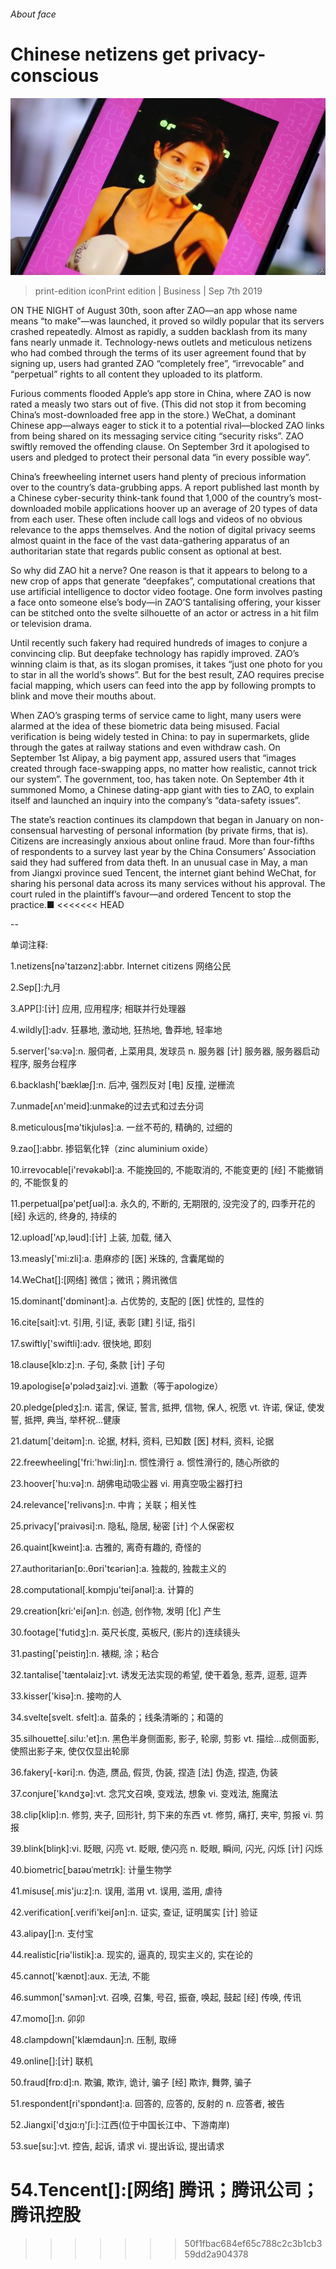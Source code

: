 ###### About face

# Chinese netizens get privacy-conscious 

![image](images/20190907_wbp503_0.jpg) 

> print-edition iconPrint edition | Business | Sep 7th 2019 

ON THE NIGHT of August 30th, soon after ZAO—an app whose name means “to make”—was launched, it proved so wildly popular that its servers crashed repeatedly. Almost as rapidly, a sudden backlash from its many fans nearly unmade it. Technology-news outlets and meticulous netizens who had combed through the terms of its user agreement found that by signing up, users had granted ZAO “completely free”, “irrevocable” and “perpetual” rights to all content they uploaded to its platform. 

Furious comments flooded Apple’s app store in China, where ZAO is now rated a measly two stars out of five. (This did not stop it from becoming China’s most-downloaded free app in the store.) WeChat, a dominant Chinese app—always eager to stick it to a potential rival—blocked ZAO links from being shared on its messaging service citing “security risks”. ZAO swiftly removed the offending clause. On September 3rd it apologised to users and pledged to protect their personal data “in every possible way”. 

China’s freewheeling internet users hand plenty of precious information over to the country’s data-grubbing apps. A report published last month by a Chinese cyber-security think-tank found that 1,000 of the country’s most-downloaded mobile applications hoover up an average of 20 types of data from each user. These often include call logs and videos of no obvious relevance to the apps themselves. And the notion of digital privacy seems almost quaint in the face of the vast data-gathering apparatus of an authoritarian state that regards public consent as optional at best. 

So why did ZAO hit a nerve? One reason is that it appears to belong to a new crop of apps that generate “deepfakes”, computational creations that use artificial intelligence to doctor video footage. One form involves pasting a face onto someone else’s body—in ZAO’S tantalising offering, your kisser can be stitched onto the svelte silhouette of an actor or actress in a hit film or television drama. 

Until recently such fakery had required hundreds of images to conjure a convincing clip. But deepfake technology has rapidly improved. ZAO’s winning claim is that, as its slogan promises, it takes “just one photo for you to star in all the world’s shows”. But for the best result, ZAO requires precise facial mapping, which users can feed into the app by following prompts to blink and move their mouths about. 

When ZAO’s grasping terms of service came to light, many users were alarmed at the idea of these biometric data being misused. Facial verification is being widely tested in China: to pay in supermarkets, glide through the gates at railway stations and even withdraw cash. On September 1st Alipay, a big payment app, assured users that “images created through face-swapping apps, no matter how realistic, cannot trick our system”. The government, too, has taken note. On September 4th it summoned Momo, a Chinese dating-app giant with ties to ZAO, to explain itself and launched an inquiry into the company’s “data-safety issues”. 

The state’s reaction continues its clampdown that began in January on non-consensual harvesting of personal information (by private firms, that is). Citizens are increasingly anxious about online fraud. More than four-fifths of respondents to a survey last year by the China Consumers’ Association said they had suffered from data theft. In an unusual case in May, a man from Jiangxi province sued Tencent, the internet giant behind WeChat, for sharing his personal data across its many services without his approval. The court ruled in the plaintiff’s favour—and ordered Tencent to stop the practice.■ 
<<<<<<< HEAD

-- 

 单词注释:

1.netizens[nə'taɪzənz]:abbr. Internet citizens 网络公民 

2.Sep[]:九月 

3.APP[]:[计] 应用, 应用程序; 相联并行处理器 

4.wildly[]:adv. 狂暴地, 激动地, 狂热地, 鲁莽地, 轻率地 

5.server['sә:vә]:n. 服伺者, 上菜用具, 发球员 n. 服务器 [计] 服务器, 服务器启动程序, 服务台程序 

6.backlash['bæklæʃ]:n. 后冲, 强烈反对 [电] 反撞, 逆栅流 

7.unmade[ʌn'meid]:unmake的过去式和过去分词 

8.meticulous[mә'tikjulәs]:a. 一丝不苟的, 精确的, 过细的 

9.zao[]:abbr. 掺铝氧化锌（zinc aluminium oxide） 

10.irrevocable[i'revәkәbl]:a. 不能挽回的, 不能取消的, 不能变更的 [经] 不能撤销的, 不能恢复的 

11.perpetual[pә'petʃuәl]:a. 永久的, 不断的, 无期限的, 没完没了的, 四季开花的 [经] 永远的, 终身的, 持续的 

12.upload['ʌp,lәud]:[计] 上装, 加载, 储入 

13.measly['mi:zli]:a. 患麻疹的 [医] 米珠的, 含囊尾蚴的 

14.WeChat[]:[网络] 微信；微讯；腾讯微信 

15.dominant['dɒminәnt]:a. 占优势的, 支配的 [医] 优性的, 显性的 

16.cite[sait]:vt. 引用, 引证, 表彰 [建] 引证, 指引 

17.swiftly['swiftli]:adv. 很快地, 即刻 

18.clause[klɒ:z]:n. 子句, 条款 [计] 子句 

19.apologise[ә'pɔlәdʒaiz]:vi. 道歉（等于apologize） 

20.pledge[pledʒ]:n. 诺言, 保证, 誓言, 抵押, 信物, 保人, 祝愿 vt. 许诺, 保证, 使发誓, 抵押, 典当, 举杯祝...健康 

21.datum['deitәm]:n. 论据, 材料, 资料, 已知数 [医] 材料, 资料, 论据 

22.freewheeling['fri:'hwi:liŋ]:n. 惯性滑行 a. 惯性滑行的, 随心所欲的 

23.hoover['hu:vә]:n. 胡佛电动吸尘器 vi. 用真空吸尘器打扫 

24.relevance['relivәns]:n. 中肯；关联；相关性 

25.privacy['praivәsi]:n. 隐私, 隐居, 秘密 [计] 个人保密权 

26.quaint[kweint]:a. 古雅的, 离奇有趣的, 奇怪的 

27.authoritarian[ɒ:.θɒri'tєәriәn]:a. 独裁的, 独裁主义的 

28.computational[.kɒmpju'teiʃәnәl]:a. 计算的 

29.creation[kri:'eiʃәn]:n. 创造, 创作物, 发明 [化] 产生 

30.footage['futidʒ]:n. 英尺长度, 英板尺, (影片的)连续镜头 

31.pasting['peistiŋ]:n. 裱糊, 涂；粘合 

32.tantalise['tæntәlaiz]:vt. 诱发无法实现的希望, 使干着急, 惹弄, 逗惹, 逗弄 

33.kisser['kisә]:n. 接吻的人 

34.svelte[svelt. sfelt]:a. 苗条的；线条清晰的；和蔼的 

35.silhouette[.silu:'et]:n. 黑色半身侧面影, 影子, 轮廓, 剪影 vt. 描绘...成侧面影, 使照出影子来, 使仅仅显出轮廓 

36.fakery[-kәri]:n. 伪造, 赝品, 假货, 伪装, 捏造 [法] 伪造, 捏造, 伪装 

37.conjure['kʌndʒә]:vt. 念咒文召唤, 变戏法, 想象 vi. 变戏法, 施魔法 

38.clip[klip]:n. 修剪, 夹子, 回形针, 剪下来的东西 vt. 修剪, 痛打, 夹牢, 剪报 vi. 剪报 

39.blink[bliŋk]:vi. 眨眼, 闪亮 vt. 眨眼, 使闪亮 n. 眨眼, 瞬间, 闪光, 闪烁 [计] 闪烁 

40.biometric[ˌbaɪəʊˈmetrɪk]: 计量生物学 

41.misuse[.mis'ju:z]:n. 误用, 滥用 vt. 误用, 滥用, 虐待 

42.verification[.verifi'keiʃәn]:n. 证实, 查证, 证明属实 [计] 验证 

43.alipay[]:n. 支付宝 

44.realistic[riә'listik]:a. 现实的, 逼真的, 现实主义的, 实在论的 

45.cannot['kænɒt]:aux. 无法, 不能 

46.summon['sʌmәn]:vt. 召唤, 召集, 号召, 振奋, 唤起, 鼓起 [经] 传唤, 传讯 

47.momo[]:n. 卯卯 

48.clampdown['klæmdaun]:n. 压制, 取缔 

49.online[]:[计] 联机 

50.fraud[frɒ:d]:n. 欺骗, 欺诈, 诡计, 骗子 [经] 欺诈, 舞弊, 骗子 

51.respondent[ri'spɒndәnt]:a. 回答的, 应答的, 反射的 n. 应答者, 被告 

52.Jiangxi['dʒjɑ:ŋ'ʃi:]:江西(位于中国长江中、下游南岸) 

53.sue[su:]:vt. 控告, 起诉, 请求 vi. 提出诉讼, 提出请求 

54.Tencent[]:[网络] 腾讯；腾讯公司；腾讯控股 
=======
>>>>>>> 50f1fbac684ef65c788c2c3b1cb359dd2a904378

